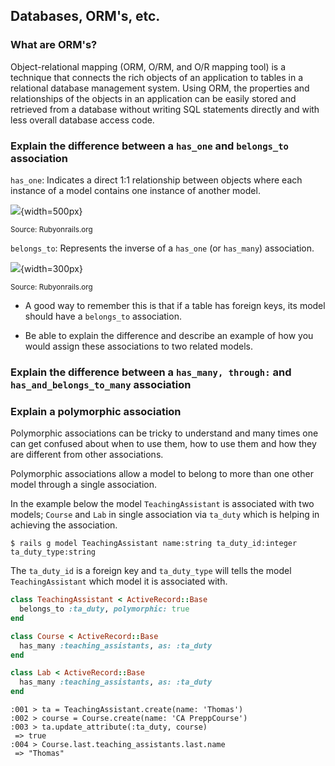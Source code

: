 ## Databases, ORM's, etc.
### What are ORM's?
Object-relational mapping (ORM, O/RM, and O/R mapping tool) is a technique that connects the rich objects of an application to tables in a relational database management system. Using ORM, the properties and relationships of the objects in an application can be easily stored and retrieved from a database without writing SQL statements directly and with less overall database access code.



### Explain the difference between a `has_one` and `belongs_to` association
`has_one`: Indicates a direct 1:1 relationship between objects where each instance of a model contains one instance of another model.

![](https://process.filestackapi.com/Ax6CqCJ04Sg6MvuwElEWLz/resize=width:600/http://guides.rubyonrails.org/images/has_one.png){width=500px}




<small>Source: Rubyonrails.org</small>

`belongs_to`: Represents the inverse of a `has_one` (or `has_many`) association.

![](https://process.filestackapi.com/Ax6CqCJ04Sg6MvuwElEWLz/resize=width:600/http://guides.rubyonrails.org/images/belongs_to.png){width=300px}



<small>Source: Rubyonrails.org</small>

- A good way to remember this is that if a table has foreign keys, its model should have a `belongs_to` association.

- Be able to explain the difference and describe an example of how you would assign these associations to two related models.

### Explain the difference between a `has_many, through:` and `has_and_belongs_to_many` association

### Explain a polymorphic association
Polymorphic associations can be tricky to understand and many times one can get confused about when to use them, how to use them and how they are different from other associations.

Polymorphic associations allow a model to belong to more than one other model through a single association.

In the example below the model `TeachingAssistant` is associated with two models; `Course` and `Lab` in single association via `ta_duty` which is helping in achieving the association.
```shell
$ rails g model TeachingAssistant name:string ta_duty_id:integer ta_duty_type:string
```
The `ta_duty_id` is a foreign key and `ta_duty_type` will tells the model `TeachingAssistant` which model it is associated with.

```ruby
class TeachingAssistant < ActiveRecord::Base
  belongs_to :ta_duty, polymorphic: true
end
```

```ruby
class Course < ActiveRecord::Base
  has_many :teaching_assistants, as: :ta_duty
end
```

```ruby
class Lab < ActiveRecord::Base
  has_many :teaching_assistants, as: :ta_duty
end
```

```shell
:001 > ta = TeachingAssistant.create(name: 'Thomas')
:002 > course = Course.create(name: 'CA PreppCourse')
:003 > ta.update_attribute(:ta_duty, course)
 => true
:004 > Course.last.teaching_assistants.last.name
 => "Thomas"
```
